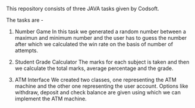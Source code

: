 This repository consists of three JAVA tasks given by Codsoft.

The tasks are -
1. Number Game
   In this task we generated a random number between a maximun and minimum number and the user has to guess the number after 
   which we calculated the win rate on the basis of number of attempts.
   
3. Student Grade Calculator
   The marks for each subject is taken and then we calculate the total marks, average percentage and the grade.
   
4. ATM Interface
   We created two classes, one representing the ATM machine and the other one representing the user account. Options like withdraw, deposit and check balance are given using which we can implement the ATM machine.
